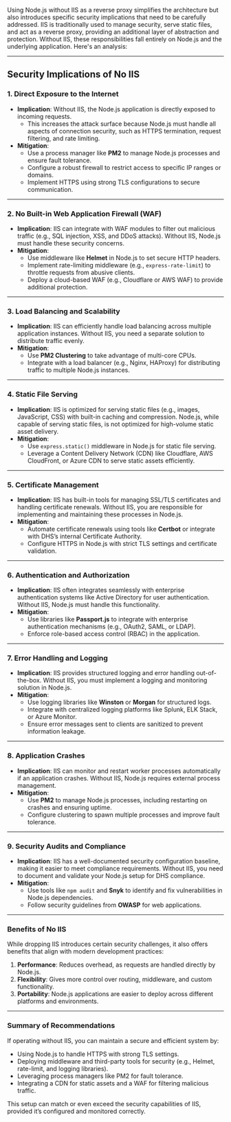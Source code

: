 Using Node.js without IIS as a reverse proxy simplifies the architecture but also introduces specific security implications that need to be carefully addressed. IIS is traditionally used to manage security, serve static files, and act as a reverse proxy, providing an additional layer of abstraction and protection. Without IIS, these responsibilities fall entirely on Node.js and the underlying application. Here's an analysis:

---

## **Security Implications of No IIS**

### 1. **Direct Exposure to the Internet**
- **Implication**: Without IIS, the Node.js application is directly exposed to incoming requests.
  - This increases the attack surface because Node.js must handle all aspects of connection security, such as HTTPS termination, request filtering, and rate limiting.
- **Mitigation**:
  - Use a process manager like **PM2** to manage Node.js processes and ensure fault tolerance.
  - Configure a robust firewall to restrict access to specific IP ranges or domains.
  - Implement HTTPS using strong TLS configurations to secure communication.

---

### 2. **No Built-in Web Application Firewall (WAF)**
- **Implication**: IIS can integrate with WAF modules to filter out malicious traffic (e.g., SQL injection, XSS, and DDoS attacks). Without IIS, Node.js must handle these security concerns.
- **Mitigation**:
  - Use middleware like **Helmet** in Node.js to set secure HTTP headers.
  - Implement rate-limiting middleware (e.g., `express-rate-limit`) to throttle requests from abusive clients.
  - Deploy a cloud-based WAF (e.g., Cloudflare or AWS WAF) to provide additional protection.

---

### 3. **Load Balancing and Scalability**
- **Implication**: IIS can efficiently handle load balancing across multiple application instances. Without IIS, you need a separate solution to distribute traffic evenly.
- **Mitigation**:
  - Use **PM2 Clustering** to take advantage of multi-core CPUs.
  - Integrate with a load balancer (e.g., Nginx, HAProxy) for distributing traffic to multiple Node.js instances.

---

### 4. **Static File Serving**
- **Implication**: IIS is optimized for serving static files (e.g., images, JavaScript, CSS) with built-in caching and compression. Node.js, while capable of serving static files, is not optimized for high-volume static asset delivery.
- **Mitigation**:
  - Use `express.static()` middleware in Node.js for static file serving.
  - Leverage a Content Delivery Network (CDN) like Cloudflare, AWS CloudFront, or Azure CDN to serve static assets efficiently.

---

### 5. **Certificate Management**
- **Implication**: IIS has built-in tools for managing SSL/TLS certificates and handling certificate renewals. Without IIS, you are responsible for implementing and maintaining these processes in Node.js.
- **Mitigation**:
  - Automate certificate renewals using tools like **Certbot** or integrate with DHS’s internal Certificate Authority.
  - Configure HTTPS in Node.js with strict TLS settings and certificate validation.

---

### 6. **Authentication and Authorization**
- **Implication**: IIS often integrates seamlessly with enterprise authentication systems like Active Directory for user authentication. Without IIS, Node.js must handle this functionality.
- **Mitigation**:
  - Use libraries like **Passport.js** to integrate with enterprise authentication mechanisms (e.g., OAuth2, SAML, or LDAP).
  - Enforce role-based access control (RBAC) in the application.

---

### 7. **Error Handling and Logging**
- **Implication**: IIS provides structured logging and error handling out-of-the-box. Without IIS, you must implement a logging and monitoring solution in Node.js.
- **Mitigation**:
  - Use logging libraries like **Winston** or **Morgan** for structured logs.
  - Integrate with centralized logging platforms like Splunk, ELK Stack, or Azure Monitor.
  - Ensure error messages sent to clients are sanitized to prevent information leakage.

---

### 8. **Application Crashes**
- **Implication**: IIS can monitor and restart worker processes automatically if an application crashes. Without IIS, Node.js requires external process management.
- **Mitigation**:
  - Use **PM2** to manage Node.js processes, including restarting on crashes and ensuring uptime.
  - Configure clustering to spawn multiple processes and improve fault tolerance.

---

### 9. **Security Audits and Compliance**
- **Implication**: IIS has a well-documented security configuration baseline, making it easier to meet compliance requirements. Without IIS, you need to document and validate your Node.js setup for DHS compliance.
- **Mitigation**:
  - Use tools like `npm audit` and **Snyk** to identify and fix vulnerabilities in Node.js dependencies.
  - Follow security guidelines from **OWASP** for web applications.

---

### **Benefits of No IIS**
While dropping IIS introduces certain security challenges, it also offers benefits that align with modern development practices:
1. **Performance**: Reduces overhead, as requests are handled directly by Node.js.
2. **Flexibility**: Gives more control over routing, middleware, and custom functionality.
3. **Portability**: Node.js applications are easier to deploy across different platforms and environments.

---

### **Summary of Recommendations**
If operating without IIS, you can maintain a secure and efficient system by:
- Using Node.js to handle HTTPS with strong TLS settings.
- Deploying middleware and third-party tools for security (e.g., Helmet, rate-limit, and logging libraries).
- Leveraging process managers like PM2 for fault tolerance.
- Integrating a CDN for static assets and a WAF for filtering malicious traffic.

This setup can match or even exceed the security capabilities of IIS, provided it’s configured and monitored correctly.